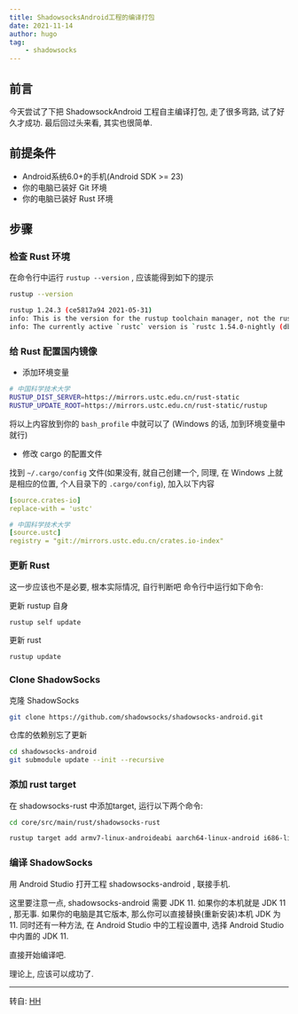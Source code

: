 ```yaml
---
title: ShadowsocksAndroid工程的编译打包
date: 2021-11-14
author: hugo
tag:
    - shadowsocks
---
```


## 前言

今天尝试了下把 ShadowsockAndroid 工程自主编译打包, 走了很多弯路, 试了好久才成功. 最后回过头来看, 其实也很简单.

## 前提条件

* Android系统6.0+的手机(Android SDK >= 23)
* 你的电脑已装好 Git 环境
* 你的电脑已装好 Rust 环境

## 步骤

### 检查 Rust 环境

在命令行中运行 `rustup --version` , 应该能得到如下的提示

```bash
rustup --version

rustup 1.24.3 (ce5817a94 2021-05-31)
info: This is the version for the rustup toolchain manager, not the rustc compiler.
info: The currently active `rustc` version is `rustc 1.54.0-nightly (dbe459ded 2021-06-02)`
```

### 给 Rust 配置国内镜像

* 添加环境变量

```bash
# 中国科学技术大学
RUSTUP_DIST_SERVER=https://mirrors.ustc.edu.cn/rust-static
RUSTUP_UPDATE_ROOT=https://mirrors.ustc.edu.cn/rust-static/rustup
```

将以上内容放到你的 `bash_profile` 中就可以了 (Windows 的话, 加到环境变量中就行)

* 修改 cargo 的配置文件

找到 `~/.cargo/config` 文件(如果没有, 就自己创建一个, 同理, 在 Windows 上就是相应的位置, 个人目录下的 `.cargo/config`), 加入以下内容

```yml
[source.crates-io]
replace-with = 'ustc'

# 中国科学技术大学
[source.ustc]
registry = "git://mirrors.ustc.edu.cn/crates.io-index"
```


### 更新 Rust

这一步应该也不是必要, 根本实际情况, 自行判断吧
命令行中运行如下命令:

更新 rustup 自身
```bash
rustup self update
```

更新 rust
```bash
rustup update
```

### Clone ShadowSocks

克隆 ShadowSocks
```bash
git clone https://github.com/shadowsocks/shadowsocks-android.git
```

仓库的依赖别忘了更新
```bash
cd shadowsocks-android
git submodule update --init --recursive
```

### 添加 rust target

在 shadowsocks-rust 中添加target, 运行以下两个命令:

```bash
cd core/src/main/rust/shadowsocks-rust
```

```bash
rustup target add armv7-linux-androideabi aarch64-linux-android i686-linux-android x86_64-linux-android
```

### 编译 ShadowSocks

用 Android Studio 打开工程 shadowsocks-android , 联接手机.


这里要注意一点, shadowsocks-android 需要 JDK 11.
如果你的本机就是 JDK 11 , 那无事.
如果你的电脑是其它版本, 那么你可以直接替换(重新安装)本机 JDK 为 11.
同时还有一种方法, 在 Android Studio 中的工程设置中, 选择 Android Studio 中内置的 JDK 11.


直接开始编译吧.


理论上, 应该可以成功了.


---
转自: [HH](http://www.hugohuang.xyz/)

